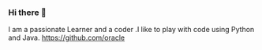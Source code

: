 ### Hi there 👋
 I am a passionate Learner and a coder .I like to play with code using Python and Java.
 https://github.com/oracle
